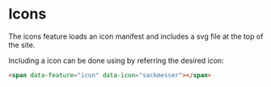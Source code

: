# Icons

The icons feature loads an icon manifest and includes a svg file at the top of the site.

Including a icon can be done using by referring the desired icon:

```html
<span data-feature="icon" data-icon="sackmesser"></span>
```

